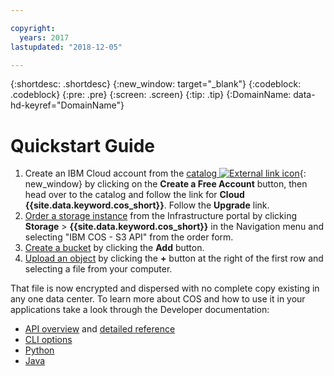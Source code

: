 ```yaml
---

copyright:
  years: 2017
lastupdated: "2018-12-05"

---
```

{:shortdesc: .shortdesc}
{:new_window: target="_blank"}
{:codeblock: .codeblock}
{:pre: .pre}
{:screen: .screen}
{:tip: .tip}
{:DomainName: data-hd-keyref="DomainName"}


# Quickstart Guide

1.  Create an IBM Cloud account from the [catalog ![External link icon](../../icons/launch-glyph.svg "External link icon")](https://{DomainName}/catalog/infrastructure/cloud_object_storage-infrastructure/){: new_window} by clicking on the **Create a Free Account** button, then head over to the catalog and follow the link for **Cloud {{site.data.keyword.cos_short}}**. Follow the **Upgrade** link.
2.  [Order a storage instance](ordering.html) from the Infrastructure portal by clicking **Storage** > **{{site.data.keyword.cos_short}}** in the Navigation menu and selecting "IBM COS - S3 API" from the order form.
3.  [Create a bucket](storing-retrieving.html) by clicking the **Add** button.
4.  [Upload an object](storing-retrieving.html) by clicking the **+** button at the right of the first row and selecting a file from your computer.

That file is now encrypted and dispersed with no complete copy existing in any one data center. To learn more about COS and how to use it in your applications take a look through the Developer documentation:

* [API overview](about-api.html) and [detailed reference](buckets.html)
* [CLI options](cli.html)
* [Python](python.html)
* [Java](java.html)
